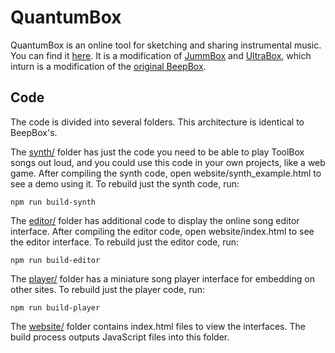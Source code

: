 # QuantumBox

QuantumBox is an online tool for sketching and sharing instrumental music.
You can find it [here](https://quantumbox.github.io).
It is a modification of [JummBox](https://github.com/jummbus/jummbox) and [UltraBox](https://github.com/ultraabox/ultrabox_typescript), which inturn is a modification of the [original BeepBox](https://beepbox.co).

## Code

The code is divided into several folders. This architecture is identical to BeepBox's.

The [synth/](synth) folder has just the code you need to be able to play ToolBox
songs out loud, and you could use this code in your own projects, like a web
game. After compiling the synth code, open website/synth_example.html to see a
demo using it. To rebuild just the synth code, run:

```
npm run build-synth
```

The [editor/](editor) folder has additional code to display the online song
editor interface. After compiling the editor code, open website/index.html to
see the editor interface. To rebuild just the editor code, run:

```
npm run build-editor
```

The [player/](player) folder has a miniature song player interface for embedding
on other sites. To rebuild just the player code, run:

```
npm run build-player
```

The [website/](website) folder contains index.html files to view the interfaces.
The build process outputs JavaScript files into this folder.
